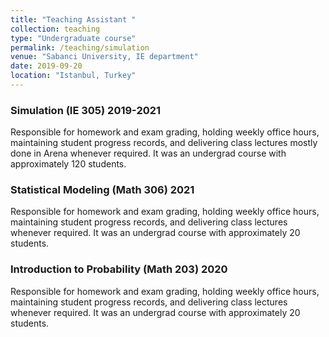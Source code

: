 ```yaml
---
title: "Teaching Assistant "
collection: teaching
type: "Undergraduate course"
permalink: /teaching/simulation
venue: "Sabanci University, IE department"
date: 2019-09-20
location: "Istanbul, Turkey"
---
```

### Simulation (IE 305) 2019-2021
Responsible for homework and exam grading, holding weekly office hours, maintaining student progress records, and delivering class lectures mostly done in Arena whenever required. It was an undergrad course with approximately 120 students. 
### Statistical Modeling (Math 306) 2021
Responsible for homework and exam grading, holding weekly office hours, maintaining student progress records, and delivering class lectures whenever required. It was an undergrad course with approximately 20 students.
### Introduction to Probability (Math 203) 2020
Responsible for homework and exam grading, holding weekly office hours, maintaining student progress records, and delivering class lectures whenever required. It was an undergrad course with approximately 20 students.


